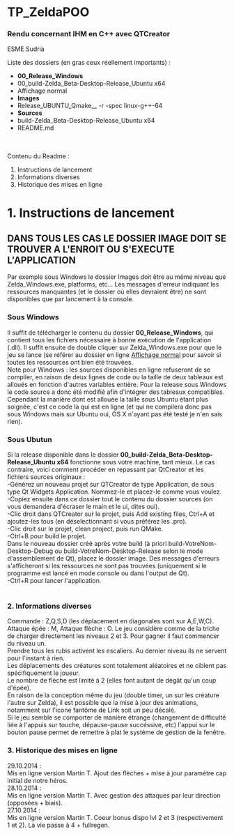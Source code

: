 TP_ZeldaPOO
===========

<h3>Rendu concernant IHM en C++ avec QTCreator</h3>
ESME Sudria

Liste des dossiers (en gras ceux réellement importants) :
<ul>
<li><b>00_Release_Windows</b></li>
<li>00_build-Zelda_Beta-Desktop-Release_Ubuntu x64</li>
<li>Affichage normal</li>
<li><b>Images</b></li>
<li>Release_UBUNTU_Qmake__ -r -spec linux-g++-64</li>
<li><b>Sources</b></li>
<li>build-Zelda_Beta-Desktop-Release_Ubuntu x64</li>
<li>README.md</li>
</ul>
<br><br>
Contenu du Readme :
<ol>
<li>Instructions de lancement</li>
<li>Informations diverses</li>
<li>Historique des mises en ligne</li>
</ol>
<h1>1. Instructions de lancement</h1>
<h2>DANS TOUS LES CAS LE DOSSIER IMAGE DOIT SE TROUVER A L'ENROIT OU S'EXECUTE L'APPLICATION</h2>
Par exemple sous Windows le dossier Images doit être au même niveau que Zelda_Windows.exe, platforms, etc...
Les messages d'erreur indiquant les ressources manquantes (et le dossier où elles devraient être) ne sont disponibles que par lancement à la console.

<h3>Sous Windows</h3>
Il suffit de télécharger le contenu du dossier <b>00_Release_Windows</b>, qui contient tous les fichiers nécessaire à bonne exécution de l'application (.dll). Il suffit ensuite de double cliquer sur Zelda_Windows.exe pour que le jeu se lance (se référer au dossier en ligne <u>Affichage normal</u> pour savoir si toutes les ressources ont bien été trouvées.<br>
Note pour Windows : les sources disponibles en ligne refuseront de se compiler, en raison de deux lignes de code ou la taille de deux tableaux est alloués en fonction d'autres variables entière. Pour la release sous Windows le code source a donc été modifié afin d'intégrer des tableaux compatibles. Cependant la manière dont est allouée la taille sous Ubuntu étant plus soignée, c'est ce code là qui est en ligne (et qui ne compilera donc pas sous Windows mais sur Ubuntu oui, OS X n'ayant pas été testé je n'en sais rien).

<h3>Sous Ubutun</h3>
Si la release disponible dans le dossier <b>00_build-Zelda_Beta-Desktop-Release_Ubuntu x64</b> fonctionne sous votre machine, tant mieux. Le cas contraire, voici comment procéder en repassant par QtCreator et les fichiers sources originaux :<br>
	-Générez un nouveau projet sur QTCreator de type Application, de sous type Qt Widgets Application. Nommez-le et placez-le comme vous voulez.<br>
-Copiez ensuite dans ce dossier tout le contenu du dossier sources (on vous demandera d'écraser le main et le ui, dites oui).<br> 
-Clic droit dans QTCreator sur le projet, puis Add existing files, Ctrl+A et ajoutez-les tous (en déselectionnant si vous préférez les .pro).<br>
-Clic droit sur le projet, clean project, puis run QMake.<br>
-Ctrl+B pour build le projet.<br>
Dans le nouveau dossier créé après votre build (à priori build-VotreNom-Desktop-Debug ou build-VotreNom-Desktop-Release selon le mode d'assemblement de Qt), placez le
dossier image. Des messages d'erreurs s'afficheront si les ressources ne sont pas trouvées (uniquement si le programme est lancé en mode console ou dans l'output de Qt).
<br>-Ctrl+R pour lancer l'application.<br><br>
<h3>2. Informations diverses</h3>
Commande : Z,Q,S,D (les déplacement en diagonales sont sur A,E,W,C). Attaque épée : M, Attaque flèche : O.
 Le jeu considère comme de la triche de charger directement les niveaux 2 et 3. Pour gagner il faut commencer du niveau un.<br>
 Prendre tous les rubis activent les escaliers. Au dernier niveau ils ne servent pour l'instant à rien. <br>
 Les déplacements des créatures sont totalement aléatoires et ne ciblent pas spécifiquement le joueur.<br>
 Le nombre de flèche est limité à 2 (elles font autant de dégât qu'un coup d'épée).<br>
 En raison de la conception même du jeu (double timer, un sur les créature l'autre sur Zelda), il est possible que la mise à jour des animations, notamment sur l'icone fantôme de Link soit un peu décalé.<br>
 Si le jeu semble se comporter de manière étrange (changement de difficulté liée à l'appuis sur touche, dépause-pause succéssive, etc) l'appui sur le bouton pause permet de remettre à plat le système de gestion de la fenêtre.
 
<br>
<h3>3. Historique des mises en ligne</h3>
29.10.2014 :<br>
Mis en ligne version Martin T. Ajout des flèches + mise à jour paramétre cap initial de notre héros.<br>
28.10.2014 :<br>
Mis en ligne version Martin T. Avec gestion des attaques par leur direction (opposées + biais).<br>
27.10.2014 :<br>
Mis en ligne version Martin T. Coeur bonus dispo lvl 2 et 3 (respectivement 1 et 2). La vie passe à 4 + fullregen.


